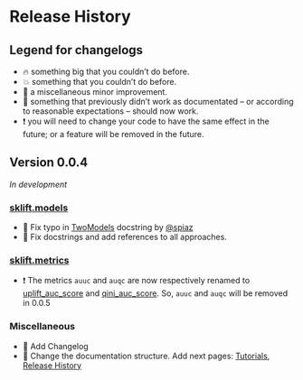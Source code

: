 # Release History

## Legend for changelogs

* 🔥 something big that you couldn’t do before.
* 💥 something that you couldn’t do before.
* 📝 a miscellaneous minor improvement.
* 🔨 something that previously didn’t work as documentated – or according to reasonable expectations – should now work.
* ❗️ you will need to change your code to have the same effect in the future; or a feature will be removed in the future.

## Version 0.0.4
*In development*

### [sklift.models](https://scikit-uplift.readthedocs.io/en/latest/api/models.html)

* 📝 Fix typo in [TwoModels](https://scikit-uplift.readthedocs.io/en/latest/api/models.html#sklift.models.models.TwoModels) docstring by [@spiaz](https://github.com/spiaz)
* 📝 Fix docstrings and add references to all approaches.

### [sklift.metrics](https://scikit-uplift.readthedocs.io/en/latest/api/metrics.html)

* ❗️ The metrics `auuc` and `auqc` are now respectively renamed to [uplift_auc_score](https://scikit-uplift.readthedocs.io/en/latest/api/metrics.html#sklift.metrics.metrics.uplift_auc_score) and [qini_auc_score](https://scikit-uplift.readthedocs.io/en/latest/metrics.html#sklift.metrics.metrics.qini_auc_score). So, `auuc` and `auqc` will be removed in 0.0.5

### Miscellaneous

* 📝 Add Changelog
* 📝 Change the documentation structure. Add next pages: [Tutorials](https://scikit-uplift.readthedocs.io/en/latest/tutorials.html), [Release History](https://scikit-uplift.readthedocs.io/en/latest/changelog.html)
